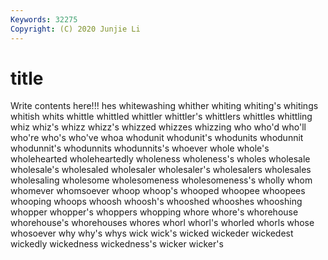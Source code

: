 ```yaml
---
Keywords: 32275
Copyright: (C) 2020 Junjie Li
---
```


# title

Write contents here!!!
hes 
whitewashing 
whither 
whiting 
whiting's 
whitings 
whitish
whits 
whittle 
whittled 
whittler 
whittler's 
whittlers 
whittles 
whittling 
whiz 
whiz's
whizz 
whizz's 
whizzed 
whizzes 
whizzing 
who 
who'd 
who'll 
who're 
who's
who've 
whoa 
whodunit 
whodunit's 
whodunits 
whodunnit 
whodunnit's 
whodunnits 
whodunnits's 
whoever
whole 
whole's 
wholehearted 
wholeheartedly 
wholeness 
wholeness's 
wholes 
wholesale 
wholesale's 
wholesaled
wholesaler 
wholesaler's 
wholesalers 
wholesales 
wholesaling 
wholesome 
wholesomeness 
wholesomeness's 
wholly 
whom
whomever 
whomsoever 
whoop 
whoop's 
whooped 
whoopee 
whoopees 
whooping 
whoops 
whoosh
whoosh's 
whooshed 
whooshes 
whooshing 
whopper 
whopper's 
whoppers 
whopping 
whore 
whore's
whorehouse 
whorehouse's 
whorehouses 
whores 
whorl 
whorl's 
whorled 
whorls 
whose 
whosoever
why 
why's 
whys 
wick 
wick's 
wicked 
wickeder 
wickedest 
wickedly 
wickedness
wickedness's 
wicker 
wicker's 
